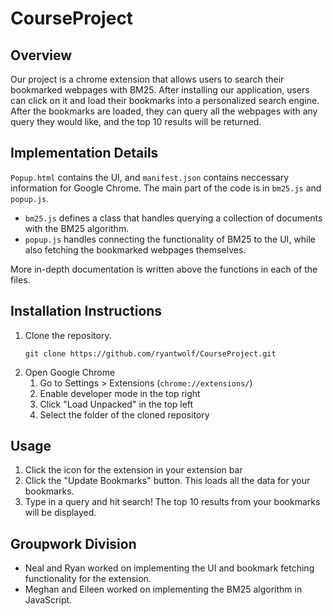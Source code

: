 # CourseProject

## Overview
Our project is a chrome extension that allows users to search their bookmarked webpages with BM25.
After installing our application, users can click on it and load their bookmarks into a personalized search engine. After the bookmarks are loaded, they can query all the webpages with any query they would like, and the top 10 results will be returned.

## Implementation Details

`Popup.html` contains the UI, and `manifest.json` contains neccessary information for Google Chrome. The main part of the code is in `bm25.js` and `popup.js`.
- `bm25.js` defines a class that handles querying a collection of documents with the BM25 algorithm.
- `popup.js` handles connecting the functionality of BM25 to the UI, while also fetching the bookmarked webpages themselves.

More in-depth documentation is written above the functions in each of the files.

## Installation Instructions
1. Clone the repository.
    ```
    git clone https://github.com/ryantwolf/CourseProject.git
    ```
1. Open Google Chrome
    1. Go to Settings > Extensions (`chrome://extensions/`)
    1. Enable developer mode in the top right
    1. Click "Load Unpacked" in the top left
    1. Select the folder of the cloned repository

## Usage
1. Click the icon for the extension in your extension bar
1. Click the "Update Bookmarks" button. This loads all the data for your bookmarks.
1. Type in a query and hit search! The top 10 results from your bookmarks will be displayed.

## Groupwork Division
- Neal and Ryan worked on implementing the UI and bookmark fetching functionality for the extension.
- Meghan and Eileen worked on implementing the BM25 algorithm in JavaScript.